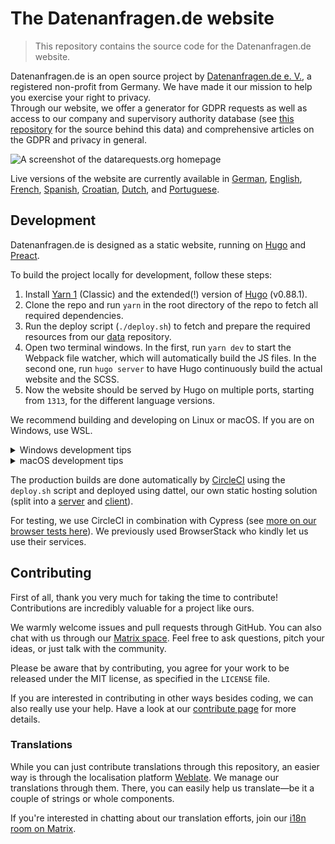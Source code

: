 # The Datenanfragen.de website

> This repository contains the source code for the Datenanfragen.de website.

Datenanfragen.de is an open source project by [Datenanfragen.de e.&nbsp;V.](https://www.datarequests.org/verein), a registered non-profit from Germany. We have made it our mission to help you exercise your right to privacy.  
Through our website, we offer a generator for GDPR requests as well as access to our company and supervisory authority database (see [this repository](https://github.com/datenanfragen/data/) for the source behind this data) and comprehensive articles on the GDPR and privacy in general.

![A screenshot of the datarequests.org homepage](https://static.dacdn.de/other/screenshot-datarequests-home.png)

Live versions of the website are currently available in [German](https://www.datenanfragen.de), [English](https://www.datarequests.org), [French](https://www.demandetesdonnees.fr), [Spanish](https://www.solicituddedatos.es/), [Croatian](https://www.osobnipodaci.org/), [Dutch](https://www.todo.tld/), and [Portuguese](https://www.pedidodedados.org).

## Development

Datenanfragen.de is designed as a static website, running on [Hugo](https://gohugo.io/) and [Preact](https://preactjs.com/).

To build the project locally for development, follow these steps:

1. Install [Yarn 1](https://classic.yarnpkg.com/en/docs/install) (Classic) and the extended(!) version of [Hugo](https://gohugo.io/getting-started/quick-start/) (v0.88.1).
2. Clone the repo and run `yarn` in the root directory of the repo to fetch all required dependencies.
3. Run the deploy script (`./deploy.sh`) to fetch and prepare the required resources from our [data](https://github.com/datenanfragen/data) repository.
4. Open two terminal windows. In the first, run `yarn dev` to start the Webpack file watcher, which will automatically build the JS files. In the second one, run `hugo server` to have Hugo continuously build the actual website and the SCSS.
5. Now the website should be served by Hugo on multiple ports, starting from `1313`, for the different language versions.

We recommend building and developing on Linux or macOS. If you are on Windows, use WSL.

<details>
<summary>Windows development tips</summary>
    
### Developing on Windows inside WSL

- Install [ripgrep](https://github.com/BurntSushi/ripgrep) to speed up the merge conflict commit hook.
- Developing tests with Cypress requires a GUI, which might not work with WSL.

### Developing on Windows outside of WSL

- We do not recommend this, but it's possible.
- You need to run the `deploy.sh` script once via some bash-like tool. Use WSL or Git Bash.
- Use Node LTS and not the latest Node release (otherwise you might get Python errors).
- To get around file name limitations ([#581](https://github.com/datenanfragen/website/issues/581)), run `$env:HUGO_DISABLEALIASES="true"` in the terminal that will run `hugo`.
- Please make sure to only commit LF line endings. Configure your IDE or Git accordingly, or use some conversion tool.
- Some commit hooks might not work on Windows. You can use `git commit --no-verify` carefully to get around this.
</details>

<details>
<summary>macOS development tips</summary>
    
### Increase the maximum file limit for processes

Because `hugo server` registers a file watcher for every file in our repo and the number of files can get very large, you might get file watcher related errors. To fix, increase the file limit for processes on your computer (this change is temporary until you restart):

```
sudo sysctl -w kern.maxfiles=65536
```
</details>

The production builds are done automatically by [CircleCI](https://circleci.com/) using the `deploy.sh` script and deployed using dattel, our own static hosting solution (split into a [server](https://github.com/binaro-xyz/dattel-server) and [client](https://github.com/binaro-xyz/dattel-client)).

For testing, we use CircleCI in combination with Cypress (see [more on our browser tests here](/cypress/README.md)). We previously used BrowserStack who kindly let us use their services.

## Contributing

First of all, thank you very much for taking the time to contribute! Contributions are incredibly valuable for a project like ours.

We warmly welcome issues and pull requests through GitHub. You can also chat with us through our [Matrix space](https://matrix.to/#/#datenanfragen:matrix.altpeter.me). Feel free to ask questions, pitch your ideas, or just talk with the community.

Please be aware that by contributing, you agree for your work to be released under the MIT license, as specified in the `LICENSE` file.

If you are interested in contributing in other ways besides coding, we can also really use your help. Have a look at our [contribute page](https://www.datarequests.org/contribute) for more details.

### Translations

While you can just contribute translations through this repository, an easier way is through the localisation platform [Weblate](https://hosted.weblate.org/engage/datenanfragen-de/). We manage our translations through them. There, you can easily help us translate—be it a couple of strings or whole components.

If you're interested in chatting about our translation efforts, join our [i18n room on Matrix](https://matrix.to/#/#dade-i18n:matrix.altpeter.me).

<!-- 
TODO:

* Outsource the part about contributions to a separate `CONTRIBUTING` once there is enough content to justify that.
-->
